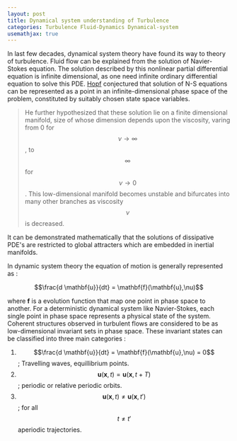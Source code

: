 ```yaml
---
layout: post
title: Dynamical system understanding of Turbulence
categories: Turbulence Fluid-Dynamics Dynamical-system
usemathjax: true
---
```


In last few decades, dynamical system theory have found its way to theory of turbulence. Fluid flow can be explained from the solution of Navier-Stokes equation. The solution described by this  nonlinear partial differential equation is infinite dimensional, as one need infinite ordinary differential equation to solve this PDE. [Hopf](https://en.wikipedia.org/wiki/Eberhard_Hopf) conjectured that solution of N-S equations can be represented as a point in an infinite-dimensional phase space of the problem, constituted by suitably chosen state space variables. 

>He further hypothesized that these solution lie on a finite dimensional manifold, size of whose dimension depends upon the viscosity, varing from 0 for $$\nu \to \infty$$, to $$\infty$$ for $$\nu \to 0$$. This low-dimensional manifold  becomes unstable and bifurcates into many other branches as viscosity $$\nu$$ is decreased. 

It can be demonstrated mathematically that the solutions of dissipative PDE's are restricted to global attracters which are embedded in inertial manifolds.

In dynamic system theory the equation of motion is  generally represented as :

 $$\frac{d \mathbf{u}}{dt} = \mathbf{f}(\mathbf{u},\nu)$$

where **f** is a evolution function that map one point in phase space to another. For a deterministic dynamical system like Navier-Stokes, each single point in phase space represents a physical state of the system. Coherent structures observed in turbulent flows are considered  to be as low-dimensional invariant sets in phase space. These invariant states can be classified into three main categories :



1. $$\frac{d \mathbf{u}}{dt} = \mathbf{f}(\mathbf{u},\nu) = 0$$; Travelling waves, equillibrium points.
 2. $$\mathbf{u}(\mathbf{x},t) = \mathbf{u}(\mathbf{x},t+T)$$;  periodic or relative periodic orbits.
 3. $$\mathbf{u}(\mathbf{x},t) \neq \mathbf{u}(\mathbf{x},t')$$;  for all $$t \neq t'$$ aperiodic trajectories. 